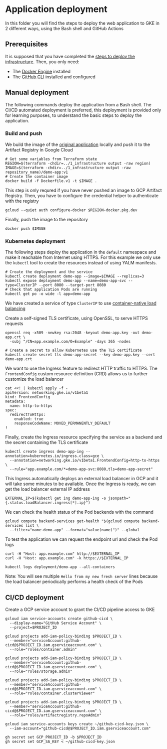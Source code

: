 # Application deployment
In this folder you will find the steps to deploy the web application to GKE in 2 different ways, using the Bash shell and GitHub Actions

## Prerequisites
It is supposed that you have completed the [steps to deploy the infrastructure](../1_infrastructure). Then, you only need:
* The [Docker Engine](https://docs.docker.com/get-docker/) installed
* The [GitHub CLI](https://cli.github.com/) installed and configured

## Manual deployment
The following commands deploy the application from a Bash shell. The CI/CD automated deployment is preferred, this deployment is provided only for learning purposes, to understand the basic steps to deploy the application.

### Build and push
We build the image of the [original application](../app) locally and push it to the Artifact Registry in Google Cloud
```
# Get some variables from Terraform state
REGION=$(terraform -chdir=../1_infrastructure output -raw region)
IMAGE=$(terraform -chdir=../1_infrastructure output -raw repository_name)/demo-app:v1
# Create the container image
docker build -f Dockerfile.v1 -t $IMAGE .
```

This step is only requred if you have never pushed an image to GCP Artifact Registry. Then, you have to configure the credential helper to authenticate with the registry
```
gcloud --quiet auth configure-docker $REGION-docker.pkg.dev
```

Finally, push the image to the repository
```
docker push $IMAGE
```

### Kubernetes deployment
The following steps deploy the application in the `default` namespace and make it reachable from Internet using HTTPS. For this example we only use the `kubectl` tool to create the resources instead of using YALM manifests.
```
# Create the deployment and the service
kubectl create deployment demo-app --image=$IMAGE --replicas=3
kubectl expose deployment demo-app --name=demo-app-svc --type=ClusterIP --port 8080 --target-port 8080
# Check that application Pods are running
kubectl get po -o wide -l app=demo-app
```
We have created a service of type `ClusterIP` to use [container-native load balancing](https://cloud.google.com/kubernetes-engine/docs/concepts/container-native-load-balancing)

Create a self-signed TLS certificate, using OpenSSL, to serve HTTPS requests
```
openssl req -x509 -newkey rsa:2048 -keyout demo-app.key -out demo-app.crt \
  -subj "/CN=app.example.com/O=Example" -days 365 -nodes

# Create a secret to allow Kubernetes use the TLS certificate
kubectl create secret tls demo-app-secret --key demo-app.key --cert demo-app.crt
```

We want to use the Ingress feature to redirect HTTP traffic to HTTPS. The `FrontendConfig` custom resource definition (CRD) allows us to further customize the load balancer
```
cat <<! | kubectl apply -f -
apiVersion: networking.gke.io/v1beta1
kind: FrontendConfig
metadata:
  name: http-to-https
spec:
  redirectToHttps:
    enabled: true
    responseCodeName: MOVED_PERMANENTLY_DEFAULT
!
```

Finally, create the Ingress resource specifying the service as a backend and the secret containing the TLS certificate
```
kubectl create ingress demo-app-ing --annotation=kubernetes.io/ingress.class=gce \
  --annotation=networking.gke.io/v1beta1.FrontendConfig=http-to-https \
  --rule="app.example.com/*=demo-app-svc:8080,tls=demo-app-secret"
```

This Ingress automatically deploys an external load balancer in GCP and it will take some minutes to be available. Once the Ingress is ready, we can get the load balancer external IP address
```
EXTERNAL_IP=$(kubectl get ing demo-app-ing -o jsonpath="{.status.loadBalancer.ingress[*].ip}")
```

We can check the health status of the Pod backends with the command
```
gcloud compute backend-services get-health "$(gcloud compute backend-services list \
  --filter="name~demo-app" --format="value(name)")" --global
```

To test the application we can request the endpoint url and check the Pod logs
```
curl -H "Host: app.example.com" http://$EXTERNAL_IP
curl -H "Host: app.example.com" -k https://$EXTERNAL_IP

kubectl logs deployment/demo-app --all-containers
```

Note: You will see multiple `Hello from my new fresh server` lines because the load balancer periodically performs a health check of the Pods

## CI/CD deployment
Create a GCP service account to grant the CI/CD pipeline access to GKE
```
gcloud iam service-accounts create github-cicd \
  --display-name="GitHub Service Account" \
  --project=$PROJECT_ID

gcloud projects add-iam-policy-binding $PROJECT_ID \
  --member="serviceAccount:github-cicd@$PROJECT_ID.iam.gserviceaccount.com" \
  --role="roles/container.admin"

gcloud projects add-iam-policy-binding $PROJECT_ID \
  --member="serviceAccount:github-cicd@$PROJECT_ID.iam.gserviceaccount.com" \
  --role="roles/storage.admin"

gcloud projects add-iam-policy-binding $PROJECT_ID \
  --member="serviceAccount:github-cicd@$PROJECT_ID.iam.gserviceaccount.com" \
  --role="roles/container.clusterViewer"

gcloud projects add-iam-policy-binding $PROJECT_ID \
  --member="serviceAccount:github-cicd@$PROJECT_ID.iam.gserviceaccount.com" \
  --role="roles/artifactregistry.repoAdmin"

gcloud iam service-accounts keys create ~/github-cicd-key.json \
  --iam-account="github-cicd@$PROJECT_ID.iam.gserviceaccount.com"

gh secret set GCP_PROJECT_ID -b $PROJECT_ID
gh secret set GCP_SA_KEY < ~/github-cicd-key.json
```
